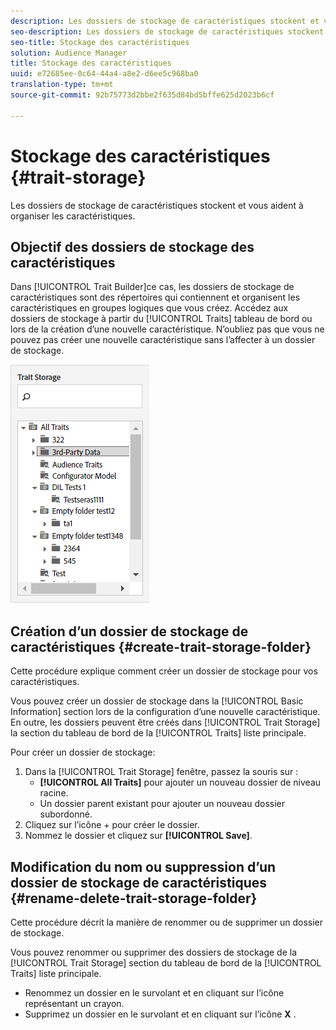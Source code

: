 ```yaml
---
description: Les dossiers de stockage de caractéristiques stockent et vous aident à organiser les caractéristiques.
seo-description: Les dossiers de stockage de caractéristiques stockent et vous aident à organiser les caractéristiques.
seo-title: Stockage des caractéristiques
solution: Audience Manager
title: Stockage des caractéristiques
uuid: e72685ee-0c64-44a4-a8e2-d6ee5c968ba0
translation-type: tm+mt
source-git-commit: 92b75773d2bbe2f635d84bd5bffe625d2023b6cf

---
```



# Stockage des caractéristiques {#trait-storage}

Les dossiers de stockage de caractéristiques stockent et vous aident à organiser les caractéristiques.

<!-- c_tb_storage.xml -->

## Objectif des dossiers de stockage des caractéristiques

Dans [!UICONTROL Trait Builder]ce cas, les dossiers de stockage de caractéristiques sont des répertoires qui contiennent et organisent les caractéristiques en groupes logiques que vous créez. Accédez aux dossiers de stockage à partir du [!UICONTROL Traits] tableau de bord ou lors de la création d’une nouvelle caractéristique. N’oubliez pas que vous ne pouvez pas créer une nouvelle caractéristique sans l’affecter à un dossier de stockage.

![](assets/tb_storage.png)

## Création d’un dossier de stockage de caractéristiques {#create-trait-storage-folder}

Cette procédure explique comment créer un dossier de stockage pour vos caractéristiques.

<!-- t_tb_create_storage.xml -->

Vous pouvez créer un dossier de stockage dans la [!UICONTROL Basic Information] section lors de la configuration d’une nouvelle caractéristique. En outre, les dossiers peuvent être créés dans [!UICONTROL Trait Storage] la section du tableau de bord de la [!UICONTROL Traits] liste principale.

Pour créer un dossier de stockage:

1. Dans la [!UICONTROL Trait Storage] fenêtre, passez la souris sur :
   * **[!UICONTROL All Traits]** pour ajouter un nouveau dossier de niveau racine.
   * Un dossier parent existant pour ajouter un nouveau dossier subordonné.
1. Cliquez sur l’icône + pour créer le dossier.
1. Nommez le dossier et cliquez sur **[!UICONTROL Save]**.

## Modification du nom ou suppression d’un dossier de stockage de caractéristiques {#rename-delete-trait-storage-folder}

Cette procédure décrit la manière de renommer ou de supprimer un dossier de stockage.

<!-- t_tb_rename_delete_storage.xml -->

Vous pouvez renommer ou supprimer des dossiers de stockage de la [!UICONTROL Trait Storage] section du tableau de bord de la [!UICONTROL Traits] liste principale.

* Renommez un dossier en le survolant et en cliquant sur l’icône représentant un crayon.
* Supprimez un dossier en le survolant et en cliquant sur l’icône **X** .